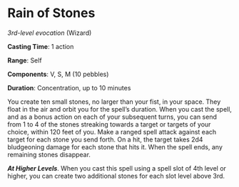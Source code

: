 # Rain of Stones
*3rd-level evocation* (Wizard)

**Casting Time**: 1 action

**Range**: Self

**Components**: V, S, M (10 pebbles)

**Duration**: Concentration, up to 10 minutes

You create ten small stones, no larger than your fist, in your space. They float in the air and orbit you for the spell’s duration. When you cast the spell, and as a bonus action on each of your subsequent turns, you can send from 1 to 4 of the stones streaking towards a target or targets of your choice, within 120 feet of you. Make a ranged spell attack against each target for each stone you send forth. On a hit, the target takes 2d4 bludgeoning damage for each stone that hits it. When the spell ends, any remaining stones disappear. 

***At Higher Levels***. When you cast this spell using a spell slot of 4th level or higher, you can create two additional stones for each slot level above 3rd.
